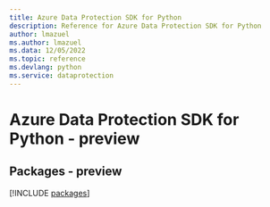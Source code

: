 ```yaml
---
title: Azure Data Protection SDK for Python
description: Reference for Azure Data Protection SDK for Python
author: lmazuel
ms.author: lmazuel
ms.data: 12/05/2022
ms.topic: reference
ms.devlang: python
ms.service: dataprotection
---
```

# Azure Data Protection SDK for Python - preview
## Packages - preview
[!INCLUDE [packages](data-protection-index.md)]